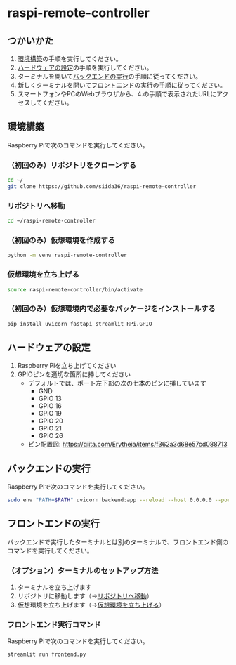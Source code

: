 # raspi-remote-controller

## つかいかた

1. [環境構築](#環境構築)の手順を実行してください。
2. [ハードウェアの設定](#ハードウェアの設定)の手順を実行してください。
3. ターミナルを開いて[バックエンドの実行](#バックエンドの実行)の手順に従ってください。
4. 新しくターミナルを開いて[フロントエンドの実行](#フロントエンドの実行)の手順に従ってください。
5. スマートフォンやPCのWebブラウザから、4.の手順で表示されたURLにアクセスしてください。

## 環境構築

Raspberry Piで次のコマンドを実行してください。

### （初回のみ）リポジトリをクローンする

```bash
cd ~/
git clone https://github.com/siida36/raspi-remote-controller
```

### リポジトリへ移動

```bash
cd ~/raspi-remote-controller
```

### （初回のみ）仮想環境を作成する

```bash
python -m venv raspi-remote-controller
```

### 仮想環境を立ち上げる

```bash
source raspi-remote-controller/bin/activate
```

### （初回のみ）仮想環境内で必要なパッケージをインストールする

```bash
pip install uvicorn fastapi streamlit RPi.GPIO
```

## ハードウェアの設定

1. Raspberry Piを立ち上げてください
2. GPIOピンを適切な箇所に挿してください
    - デフォルトでは、ポート左下部の次の七本のピンに挿しています
        - GND
        - GPIO 13
        - GPIO 16
        - GPIO 19
        - GPIO 20
        - GPIO 21
        - GPIO 26
    - ピン配置図: https://qiita.com/Erytheia/items/f362a3d68e57cd088713

## バックエンドの実行

Raspberry Piで次のコマンドを実行してください。

```bash
sudo env "PATH=$PATH" uvicorn backend:app --reload --host 0.0.0.0 --port 8000
```

## フロントエンドの実行

バックエンドで実行したターミナルとは別のターミナルで、フロントエンド側のコマンドを実行してください。

### （オプション）ターミナルのセットアップ方法

1. ターミナルを立ち上げます
2. リポジトリに移動します（→[リポジトリへ移動](#リポジトリへ移動)）
3. 仮想環境を立ち上げます（→[仮想環境を立ち上げる](＃（初回のみ）仮想環境を作成する)）

### フロントエンド実行コマンド

Raspberry Piで次のコマンドを実行してください。

```bash
streamlit run frontend.py
```
